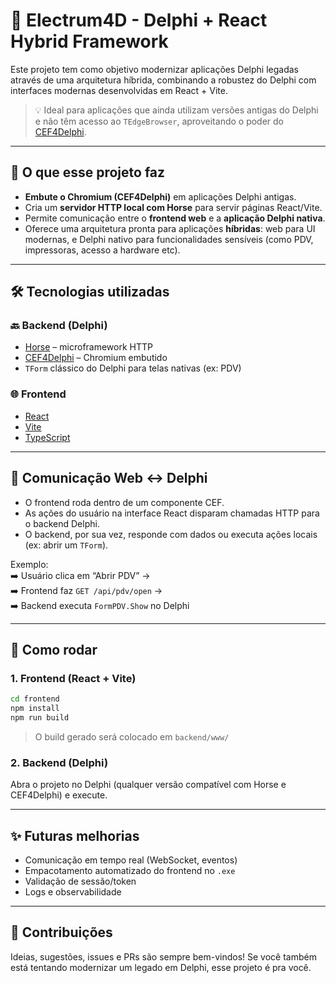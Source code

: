 # 🧠 Electrum4D - Delphi + React Hybrid Framework

Este projeto tem como objetivo modernizar aplicações Delphi legadas através de uma arquitetura híbrida, combinando a robustez do Delphi com interfaces modernas desenvolvidas em React + Vite.

> 💡 Ideal para aplicações que ainda utilizam versões antigas do Delphi e não têm acesso ao `TEdgeBrowser`, aproveitando o poder do [CEF4Delphi](https://github.com/salvadordf/CEF4Delphi).

---

## 🚀 O que esse projeto faz

- **Embute o Chromium (CEF4Delphi)** em aplicações Delphi antigas.
- Cria um **servidor HTTP local com Horse** para servir páginas React/Vite.
- Permite comunicação entre o **frontend web** e a **aplicação Delphi nativa**.
- Oferece uma arquitetura pronta para aplicações **híbridas**: web para UI modernas, e Delphi nativo para funcionalidades sensíveis (como PDV, impressoras, acesso a hardware etc).

---

## 🛠 Tecnologias utilizadas

### 🔙 Backend (Delphi)
- [Horse](https://github.com/HashLoad/horse) – microframework HTTP
- [CEF4Delphi](https://github.com/salvadordf/CEF4Delphi) – Chromium embutido
- `TForm` clássico do Delphi para telas nativas (ex: PDV)

### 🌐 Frontend
- [React](https://reactjs.org/)
- [Vite](https://vitejs.dev/)
- [TypeScript](https://www.typescriptlang.org/)

---

## 🔄 Comunicação Web <-> Delphi

- O frontend roda dentro de um componente CEF.
- As ações do usuário na interface React disparam chamadas HTTP para o backend Delphi.
- O backend, por sua vez, responde com dados ou executa ações locais (ex: abrir um `TForm`).

Exemplo:  
➡️ Usuário clica em “Abrir PDV” →  
➡️ Frontend faz `GET /api/pdv/open` →  
➡️ Backend executa `FormPDV.Show` no Delphi

---

## 🧪 Como rodar

### 1. Frontend (React + Vite)
```bash
cd frontend
npm install
npm run build
```

> O build gerado será colocado em `backend/www/`

### 2. Backend (Delphi)
Abra o projeto no Delphi (qualquer versão compatível com Horse e CEF4Delphi) e execute.

---

## ✨ Futuras melhorias

- Comunicação em tempo real (WebSocket, eventos)
- Empacotamento automatizado do frontend no `.exe`
- Validação de sessão/token
- Logs e observabilidade

---

## 🤝 Contribuições

Ideias, sugestões, issues e PRs são sempre bem-vindos! Se você também está tentando modernizar um legado em Delphi, esse projeto é pra você.